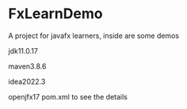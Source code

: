 # FxLearnDemo
A project for javafx learners, inside are some demos

jdk11.0.17

maven3.8.6

idea2022.3

openjfx17 pom.xml to see the details
